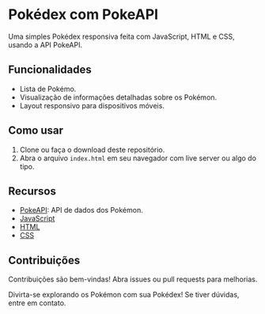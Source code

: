 # Pokédex com PokeAPI

Uma simples Pokédex responsiva feita com JavaScript, HTML e CSS, usando a API PokeAPI.

## Funcionalidades

- Lista de Pokémo.
- Visualização de informações detalhadas sobre os Pokémon.
- Layout responsivo para dispositivos móveis.

## Como usar

1. Clone ou faça o download deste repositório.
2. Abra o arquivo `index.html` em seu navegador com live server ou algo do tipo.

## Recursos

- [PokeAPI](https://pokeapi.co/): API de dados dos Pokémon.
- [JavaScript](https://developer.mozilla.org/pt-BR/docs/Web/JavaScript)
- [HTML](https://developer.mozilla.org/pt-BR/docs/Web/HTML)
- [CSS](https://developer.mozilla.org/pt-BR/docs/Web/CSS)

## Contribuições

Contribuições são bem-vindas! Abra issues ou pull requests para melhorias.

Divirta-se explorando os Pokémon com sua Pokédex! Se tiver dúvidas, entre em contato.

